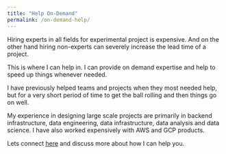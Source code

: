 ```yaml
---
title: "Help On-Demand"
permalink: /on-demand-help/
---
```


Hiring experts in all fields for experimental project is expensive. And
on the other hand hiring non-experts can severely increase the lead time
of a project.

This is where I can help in. I can provide on demand expertise and help
to speed up things whenever needed.

I have previously helped teams and projects when they most needed help,
but for a very short period of time to get the ball rolling and then
things go on well.

My experience in designing large scale projects are primarily in
backend infrastructure, data engineering, data infrastructure,
data analysis and data science. I have also worked expensively with
AWS and GCP products.

Lets connect [here](/contact/) and discuss more about how I can help you.
